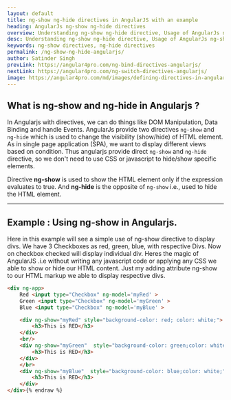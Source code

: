 ```yaml
---
layout: default
title: ng-show ng-hide directives in AngularJS with an example
heading: AngularJs ng-show ng-hide directives 
overview: Understanding ng-show ng-hide directive, Usage of AngularJs ng-show ng-hide directives with an example, Conditionally show / hide HTML element in AngularJs.
desc: Understanding ng-show ng-hide directive, Usage of AngularJs ng-show ng-hide directives with an example, Conditionally show / hide HTML element in AngularJs.
keywords: ng-show directives, ng-hide directives
permalink: /ng-show-ng-hide-angularjs/
author: Satinder Singh
prevLink: https://angular4pro.com/ng-bind-directives-angularjs/
nextLink: https://angular4pro.com/ng-switch-directives-angularjs/
image: https://angular4pro.com/md/images/defining-directives-in-angularjs.png
---
```


## <i class="fa fa-angle-double-right color"></i> What is ng-show and ng-hide in Angularjs ?
In Angularjs with directives, we can do things like DOM Manipulation, Data Binding and handle Events. AngularJs provide two directives `ng-show` and `ng-hide` which is used to change the visibility (show/hide) of HTML element. As in single page application (SPA), we want to display different views based on condition. Thus angularjs provide direct `ng-show` and `ng-hide` directive, so we don't need to use CSS or javascript to hide/show specific elements. 

Directive **ng-show** is used to show the HTML element only if the expression evaluates to true. And **ng-hide** is the opposite of `ng-show` i.e., used to hide the HTML element.

---

## <i class="fa fa-angle-double-right color"></i> Example : Using ng-show in Angularjs.

Here in this example will see a simple use of ng-show directive to display divs. We have 3 Checkboxes as red, green, blue, with respective Divs. Now on checkbox checked will display individual div. Heres the magic of AngularJS .i.e without writing any javascript code or applying any CSS we able to show or hide our HTML content. Just my adding attribute ng-show to our HTML markup we able to display respective divs.

```html {% raw %}
<div ng-app>
    Red <input type="Checkbox" ng-model='myRed' > 
    Green <input type="Checkbox" ng-model='myGreen' > 
    Blue <input type="Checkbox" ng-model='myBlue' > 

    <div ng-show="myRed" style="background-color: red; color: white;">
        <h3>This is RED</h3>
    </div>
    <br/>
    <div ng-show="myGreen"  style="background-color: green;color: white;">
        <h3>This is RED</h3>
    </div>
    </br>
    <div ng-show="myBlue"  style="background-color: blue;color: white;">
        <h3>This is RED</h3>
    </div>
</div>{% endraw %}
```

